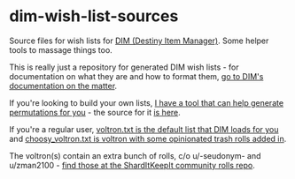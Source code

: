 # dim-wish-list-sources
Source files for wish lists for [DIM (Destiny Item Manager)](https://github.com/DestinyItemManager). Some helper tools to massage things too.

This is really just a repository for generated DIM wish lists - for documentation on what they are and how to format them, [go to DIM's documentation on the matter](https://github.com/DestinyItemManager/DIM/blob/master/docs/COMMUNITY_CURATIONS.md).

If you're looking to build your own lists, [I have a tool that can help generate permutations for you](https://48klocs.github.io/wish-list-magic-wand/fingerwave.html) - the source for it [is here](https://github.com/48klocs/wish-list-magic-wand).

If you're a regular user, [voltron.txt is the default list that DIM loads for you](https://raw.githubusercontent.com/48klocs/dim-wish-list-sources/master/voltron.txt) and [choosy_voltron.txt is voltron with some opinionated trash rolls added in](https://raw.githubusercontent.com/48klocs/dim-wish-list-sources/master/choosy_voltron.txt).

The voltron(s) contain an extra bunch of rolls, c/o u/-seudonym- and u/zman2100 - [find those at the ShardItKeepIt community rolls repo](https://github.com/ThisIsMyPseudonym/sharditkeepit).
